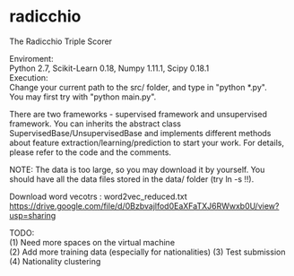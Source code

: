 # radicchio
The Radicchio Triple Scorer  
  
Enviroment:  
	Python 2.7, Scikit-Learn 0.18, Numpy 1.11.1, Scipy 0.18.1   
Execution:  
	Change your current path to the src/ folder, and type in "python *.py".  
	You may first try with "python main.py".  

There are two frameworks - supervised framework and unsupervised framework.  You can inherits the abstract class SupervisedBase/UnsupervisedBase and implements different methods about feature extraction/learning/prediction to start your work. For details, please refer to the code and the comments.  

NOTE: The data is too large, so you may download it by yourself. You should have all the data files stored in the data/ folder (try ln -s !!).  

Download word vecotrs : word2vec\_reduced.txt 
https://drive.google.com/file/d/0Bzbvajlfod0EaXFaTXJ6RWwxb0U/view?usp=sharing 
 
TODO:   
(1) Need more spaces on the virtual machine  
(2) Add more training data (especially for nationalities) 
(3) Test submission 
(4) Nationality clustering 
